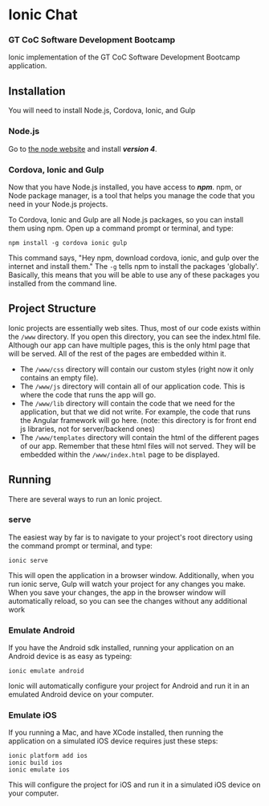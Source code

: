 # Ionic Chat
### GT CoC Software Development Bootcamp
Ionic implementation of the GT CoC Software Development Bootcamp application.

## Installation
You will need to install Node.js, Cordova, Ionic, and Gulp

### Node.js
Go to [the node website](https://nodejs.org/en/) and install 
***version 4***.

### Cordova, Ionic and Gulp
Now that you have Node.js installed, you have access to ***npm***.
npm, or Node package manager, is a tool that helps you manage the code
that you need in your Node.js projects.

To Cordova, Ionic and Gulp are all Node.js packages, so you can install
them using npm. Open up a command prompt or terminal, and type:
```
npm install -g cordova ionic gulp
```
This command says, "Hey npm, download cordova, ionic, and gulp over the internet 
and install them." The `-g` tells npm to install the packages 'globally'. 
Basically, this means that you will be able to use any of these packages you installed 
from the command line.

## Project Structure
Ionic projects are essentially web sites. Thus, most of our code exists within the `/www` 
directory. If you open this directory, you can see the index.html file. Although our app
can have multiple pages, this is the only html page that will be served. All of the rest
of the pages are embedded within it. 
- The `/www/css` directory will contain our custom styles (right now it only contains an
 empty file). 
- The `/www/js` directory will contain all of our application code. This is where the code
 that runs the app will go. 
- The `/www/lib` directory will contain the code that we need for the application, but that
 we did not write. For example, the code that runs the Angular framework will go here.
 (note: this directory is for front end js libraries, not for server/backend ones)
- The `/www/templates` directory will contain the html of the different pages of our app.
 Remember that these html files will not served. They will be embedded within the 
 `/www/index.html` page to be displayed.

## Running
There are several ways to run an Ionic project. 

### serve
The easiest way by far is to navigate to your
project's root directory using the command prompt or terminal, and type:
```
ionic serve
```
This will open the application in a browser window. Additionally, when you run ionic serve, 
Gulp will watch your project for any changes you make. When you save your changes, the app
in the browser window will automatically reload, so you can see the changes without any 
additional work

### Emulate Android
If you have the Android sdk installed, running your application on an Android device is as
easy as typeing:
```
ionic emulate android
```
Ionic will automatically configure your project for Android and run it in an emulated Android
device on your computer.

### Emulate iOS
If you running a Mac, and have XCode installed, then running the application on a simulated 
iOS device requires just these steps:
```
ionic platform add ios
ionic build ios
ionic emulate ios
```
This will configure the project for iOS and run it in a simulated iOS device on your computer.